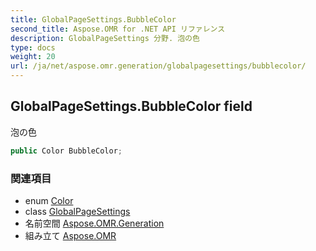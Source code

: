 ```yaml
---
title: GlobalPageSettings.BubbleColor
second_title: Aspose.OMR for .NET API リファレンス
description: GlobalPageSettings 分野. 泡の色
type: docs
weight: 20
url: /ja/net/aspose.omr.generation/globalpagesettings/bubblecolor/
---
```

## GlobalPageSettings.BubbleColor field

泡の色

```csharp
public Color BubbleColor;
```

### 関連項目

* enum [Color](../../color/)
* class [GlobalPageSettings](../)
* 名前空間 [Aspose.OMR.Generation](../../globalpagesettings/)
* 組み立て [Aspose.OMR](../../../)


